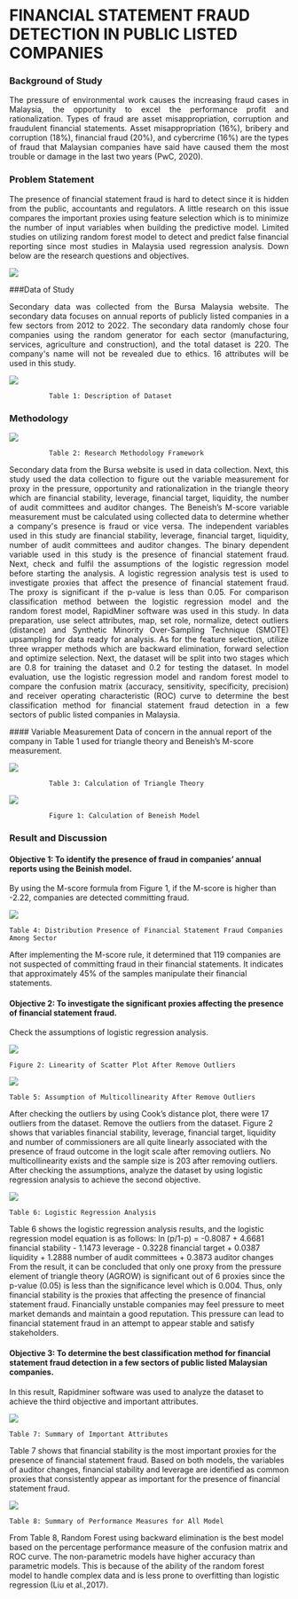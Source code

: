#   FINANCIAL STATEMENT FRAUD DETECTION IN PUBLIC LISTED COMPANIES 

### Background of Study
<p style="text-align: justify;">
The pressure of environmental work causes the increasing fraud cases in Malaysia, the opportunity to excel the performance profit and rationalization. Types of fraud are asset misappropriation, corruption and fraudulent financial statements. Asset misappropriation (16%), bribery and corruption (18%), financial fraud (20%), and cybercrime (16%) are the types of fraud that Malaysian companies have said have caused them the most trouble or damage in the last two years (PwC, 2020).
</p>

### Problem Statement
<p style="text-align: justify;">
The presence of financial statement fraud is hard to detect since it is hidden from the public, accountants and regulators. A little research on this issue compares the important proxies  using feature selection which is to minimize the number of input variables when building the predictive model. Limited studies on utilizing random forest model to detect and predict false financial reporting since most studies in Malaysia used regression analysis. Down below are the research questions and objectives.
  
  ![](https://github.com/hidayahkhamsani/Project/blob/main/FYP_master/Research%20Question%20and%20Objective.png?raw=true)             
</p>
###Data of Study
<p style="text-align: justify;">
Secondary data was collected from the Bursa Malaysia website. The secondary data focuses on annual reports of publicly listed companies in a few sectors from 2012 to 2022.  The secondary data randomly chose four companies using the random generator for each sector (manufacturing, services, agriculture and construction), and the total dataset is 220. The company's name will not be revealed due to ethics. 16 attributes will be used in this study.
  
  ![](https://github.com/hidayahkhamsani/Project/blob/main/FYP_master/Description%20of%20Dataset.png?raw=true) 
             
              Table 1: Description of Dataset
</p>

### Methodology

![](https://github.com/hidayahkhamsani/Project/blob/main/FYP_master/Methodology%20Framework.png?raw=true) 
             
              Table 2: Research Methodology Framework

<p style="text-align: justify;">
Secondary data from the Bursa website is used in data collection. Next, this study used the data collection to figure out the variable measurement for proxy in the pressure, opportunity and rationalization in the triangle theory which are financial stability, leverage, financial target, liquidity, the number of audit committees and auditor changes. The Beneish’s M-score variable measurement must be calculated using collected data to determine whether a company's presence is fraud or vice versa. The independent variables used in this study are financial stability, leverage, financial target, liquidity, number of audit committees and auditor changes. The binary dependent variable used in this study is the presence of financial statement fraud. Next, check and fulfil the assumptions of the logistic regression model before starting the analysis. A logistic regression analysis test is used to investigate proxies that affect the presence of financial statement fraud. The proxy is significant if the p-value is less than 0.05.
For comparison classification method between the logistic regression model and the random forest model, RapidMiner software was used in this study. In data preparation, use select attributes, map, set role, normalize, detect outliers (distance) and Synthetic Minority Over-Sampling Technique (SMOTE) upsampling for data ready for analysis. As for the feature selection, utilize three wrapper methods which are backward elimination, forward selection and optimize selection. Next, the dataset will be split into two stages which are 0.8 for training the dataset and 0.2 for testing the dataset. In model evaluation, use the logistic regression model and random forest model to compare the confusion matrix (accuracy, sensitivity, specificity, precision) and receiver operating characteristic (ROC) curve to determine the best classification method for financial statement fraud detection in a few sectors of public listed companies in Malaysia.
</p>
#### Variable Measurement
Data of concern in the annual report of the company in Table 1 used for triangle theory and Beneish’s M-score measurement.

![](https://github.com/hidayahkhamsani/Project/blob/main/FYP_master/Calculation%20Triangle%20Theory.png?raw=true) 
             
              Table 3: Calculation of Triangle Theory
              
![](https://github.com/hidayahkhamsani/Project/blob/main/FYP_master/Calculation%20of%20M-scorel.png?raw=true) 
             
              Figure 1: Calculation of Beneish Model  

### Result and Discussion
<p style="text-align: justify;">
  
#### Objective 1: To identify the presence of fraud in companies’ annual reports using the Beinish model. 
By using the M-score formula from Figure 1, if the M-score is higher than -2.22, companies are detected committing fraud.
  
![](https://github.com/hidayahkhamsani/Project/blob/main/FYP_master/Result%201.png?raw=true) 
             
    Table 4: Distribution Presence of Financial Statement Fraud Companies Among Sector  

After implementing the M-score rule, it determined that 119 companies are not suspected of committing fraud in their financial statements. It indicates that approximately 45% of the samples manipulate their financial statements.

#### Objective 2: To investigate the significant proxies affecting the presence of financial statement fraud.
Check the assumptions of logistic regression analysis.

![](https://github.com/hidayahkhamsani/Project/blob/main/FYP_master/result%204.png?raw=true) 
             
    Figure 2: Linearity of Scatter Plot After Remove Outliers

![](https://github.com/hidayahkhamsani/Project/blob/main/FYP_master/result%205.png?raw=true) 
             
    Table 5: Assumption of Multicollinearity After Remove Outliers

After checking the outliers by using Cook’s distance plot, there were 17 outliers from the dataset. Remove the outliers from the dataset. Figure 2 shows that variables financial stability, leverage, financial target, liquidity and number of commissioners are all quite linearly associated with the presence of fraud outcome in the logit scale after removing outliers. No multicollinearity exists and the sample size is 203 after removing outliers. After checking the assumptions, analyze the dataset by using logistic regression analysis to achieve the second objective.

![](https://github.com/hidayahkhamsani/Project/blob/main/FYP_master/result%206.png?raw=true) 
             
    Table 6: Logistic Regression Analysis
    
Table 6 shows the logistic regression analysis results, and the logistic regression model equation is as follows:
ln (p/1-p) = -0.8087 + 4.6681 financial stability - 1.1473 leverage - 0.3228 financial target + 0.0387 liquidity + 1.2888 number of audit committees + 0.3873 auditor changes
From the result, it can be concluded that only one proxy from the pressure element of triangle theory (AGROW) is significant out of 6 proxies since the p-value (0.05) is less than the significance level which is 0.004. Thus, only financial stability is the proxies that affecting the presence of financial statement fraud. Financially unstable companies may feel pressure to meet market demands and maintain a good reputation. This pressure can lead to financial statement fraud in an attempt to appear stable and satisfy stakeholders.

#### Objective 3: To determine the best classification method for financial statement fraud detection in a few sectors of public listed Malaysian companies.

In this result, Rapidminer software was used to analyze the dataset to achieve the third objective and important attributes.

![](https://github.com/hidayahkhamsani/Project/blob/main/FYP_master/result%207.png?raw=true) 
             
    Table 7: Summary of Important Attributes

Table 7 shows that financial stability is the most important proxies for the presence of financial statement fraud. Based on both models, the variables of auditor changes, financial stability and leverage are identified as common proxies that consistently appear as important for the presence of financial statement fraud.

![](https://github.com/hidayahkhamsani/Project/blob/main/FYP_master/result%208.png?raw=true) 
             
    Table 8: Summary of Performance Measures for All Model

From Table 8, Random Forest using backward elimination is the best model based on the percentage performance measure of the confusion matrix and ROC curve. The non-parametric models have higher accuracy than parametric models. This is because of the ability of the random forest model to handle complex data and is less prone to overfitting than logistic regression (Liu et al.,2017).
</p>





